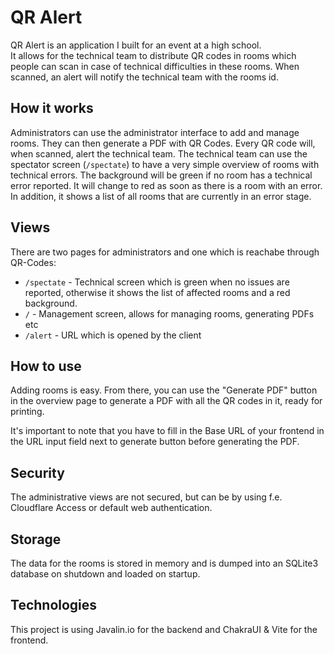 # QR Alert

QR Alert is an application I built for an event at a high school. <br/>
It allows for the technical team to distribute QR codes in rooms which people can scan in case of technical difficulties in these rooms. When scanned, an alert will notify the technical team with the rooms id.

## How it works
Administrators can use the administrator interface to add and manage rooms. They can then generate a PDF with QR Codes. Every QR code will, when scanned, alert the technical team. 
The technical team can use the spectator screen (`/spectate`) to have a very simple overview of rooms with technical errors. The background will be green if no room has a technical error reported. It will change to red as soon as there is a room with an error. In addition, it shows a list of all rooms that are currently in an error stage.

## Views
There are two pages for administrators and one which is reachabe through QR-Codes:
- `/spectate` - Technical screen which is green when no issues are reported, otherwise it shows the list of affected rooms and a red background.
- `/` - Management screen, allows for managing rooms, generating PDFs etc
- `/alert` - URL which is opened by the client

## How to use
Adding rooms is easy. From there, you can use the "Generate PDF" button in the overview page to generate a PDF with all the QR codes in it, ready for printing. 

It's important to note that you have to fill in the Base URL of your frontend in the URL input field next to generate button before generating the PDF.

## Security
The administrative views are not secured, but can be by using f.e. Cloudflare Access or default web authentication.

## Storage
The data for the rooms is stored in memory and is dumped into an SQLite3 database on shutdown and loaded on startup.

## Technologies
This project is using Javalin.io for the backend and ChakraUI & Vite for the frontend.


